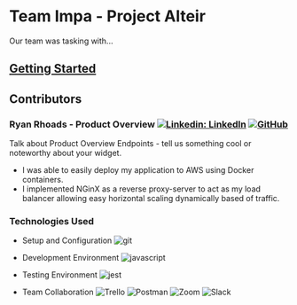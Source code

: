# Team Impa - Project Alteir

Our team was tasking with...

## [Getting Started](https://github.com/teamkatara/Project-Catwalk/blob/main/getting-started.md)

## Contributors

### Ryan Rhoads - Product Overview [![Linkedin: LinkedIn](https://img.shields.io/badge/linkedin-%230077B5.svg?style=for-the-badge&logo=linkedin&logoColor=white&link=https://www.linkedin.com/in/ryangrantrhoads/)](https://www.linkedin.com/in/ryangrantrhoads/) [![GitHub](https://img.shields.io/badge/github-%23121011.svg?style=for-the-badge&logo=github&logoColor=white&link=https://github.com/rgrhoads)](https://github.com/rgrhoads)

Talk about Product Overview Endpoints - tell us something cool or noteworthy about your widget.

- I was able to easily deploy my application to AWS using Docker containers.
- I implemented NGinX as a reverse proxy-server to act as my load balancer allowing easy horizontal scaling dynamically based of traffic.

### Technologies Used

- Setup and Configuration ![git](https://img.shields.io/badge/Git-F05032?style=for-the-badge&logo=git&logoColor=white)

- Development Environment ![javascript](https://img.shields.io/badge/JavaScript-323330?style=for-the-badge&logo=javascript&logoColor=F7DF1E)

- Testing Environment ![jest](https://img.shields.io/badge/Jest-C21325?style=for-the-badge&logo=jest&logoColor=white)

- Team Collaboration ![Trello](https://img.shields.io/badge/Trello-%23026AA7.svg?style=for-the-badge&logo=Trello&logoColor=white)
![Postman](https://img.shields.io/badge/Postman-FF6C37?style=for-the-badge&logo=postman&logoColor=white)
![Zoom](https://img.shields.io/badge/Zoom-2D8CFF?style=for-the-badge&logo=zoom&logoColor=white)
![Slack](https://img.shields.io/badge/Slack-4A154B?style=for-the-badge&logo=slack&logoColor=white)
